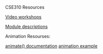 CSE310 Resources

[Video workshops](https://macbeth-byui.github.io/cse310-course/videos.html)

[Module descriptions](https://macbeth-byui.github.io/cse310-course/module_descriptions.html)



Animation Resourses:

[animate() documentation](https://developer.mozilla.org/en-US/docs/Web/API/Element/animate)
[animation example](https://codepen.io/rachelnabors/pen/rxpmJL/?editors=0110)
